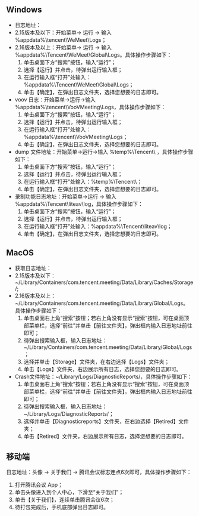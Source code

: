 ## Windows				
- 日志地址：
 - 2.15版本及以下：开始菜单-&gt; 运行 -&gt; 输入 %appdata%\tencent\WeMeet\Logs；
 - 2.16版本及以上：开始菜单-&gt; 运行 -&gt; 输入 %appdata%\Tencent\WeMeet\Global\Logs。具体操作步骤如下：
   1. 单击桌面下方“搜索”按钮，输入“运行”；
   2. 选择【运行】并点击，待弹出运行输入框；
   3. 在运行输入框“打开”处输入：%appdata%\Tencent\WeMeet\Global\Logs；
   4. 单击【确定】，在弹出日志文件夹，选择您想要的日志即可。
- voov 日志：开始菜单-&gt;运行-&gt;输入 %appdata%\tencent\VooVMeeting\Logs，具体操作步骤如下：
  1. 单击桌面下方“搜索”按钮，输入“运行”；
  2. 选择【运行】并点击，待弹出运行输入框；
  3. 在运行输入框“打开”处输入：%appdata%\tencent\VooVMeeting\Logs；
  4. 单击【确定】，在弹出日志文件夹，选择您想要的日志即可。
- dump 文件地址：开始菜单-&gt;运行-&gt;输入 %temp%\Tencent\	，具体操作步骤如下：	
  1. 单击桌面下方“搜索”按钮，输入“运行”；
  2. 选择【运行】并点击，待弹出运行输入框；
  3. 在运行输入框“打开”处输入：%temp%\Tencent\；
  4. 单击【确定】，在弹出日志文件夹，选择您想要的日志即可。
- 录制功能日志地址：开始菜单-&gt;运行 -&gt; 输入 %appdata%\Tencent\liteav\log，具体操作步骤如下：	
  1. 单击桌面下方“搜索”按钮，输入“运行”；
  2. 选择【运行】并点击，待弹出运行输入框；
  3. 在运行输入框“打开”处输入：%appdata%\Tencent\liteav\log；
  4. 单击【确定】，在弹出日志文件夹，选择您想要的日志即可。

## MacOS				
- 获取日志地址：
 - 2.15版本及以下：~/Library/Containers/com.tencent.meeting/Data/Library/Caches/Storage/; 
 - 2.16版本及以上：~/Library/Containers/com.tencent.meeting/Data/Library/Global/Logs。具体操作步骤如下：
   1. 单击桌面右上角“搜索”按钮；若右上角没有显示“搜索”按钮，可在桌面顶部菜单栏，选择“前往”并单击【前往文件夹】，弹出框内输入日志地址前往即可；
   2. 待弹出搜索输入框，输入日志地址：~/Library/Containers/com.tencent.meeting/Data/Library/Global/Logs；
   3. 选择并单击【Storage】文件夹，在右边选择【Logs】文件夹；
   4. 单击【Logs】文件夹，右边展示所有日志，选择您想要的日志即可。
- Crash文件地址：~/Library/Logs/DiagnosticReports/，具体操作步骤如下：
  1. 单击桌面右上角“搜索”按钮；若右上角没有显示“搜索”按钮，可在桌面顶部菜单栏，选择“前往”并单击【前往文件夹】，弹出框内输入日志地址前往即可；
  2. 待弹出搜索输入框，输入日志地址：~/Library/Logs/DiagnosticReports/；
  3. 选择并单击【Diagnosticreports】文件夹，在右边选择【Retired】文件夹；
  4. 单击【Retired】文件夹，右边展示所有日志，选择您想要的日志即可。

## 移动端				
日志地址：头像 -&gt; 关于我们 -&gt; 腾讯会议标志连点6次即可，具体操作步骤如下：
 1. 打开腾讯会议 App；
 2. 单击头像进入到个人中心，下滑至“关于我们”；
 3. 单击【关于我们】，连续单击腾讯会议6次；
 4. 待打包完成后，手机底部弹出日志即可。
